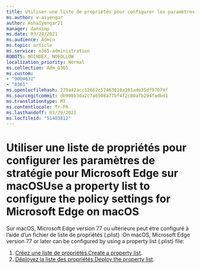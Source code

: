 ```yaml
---
title: Utiliser une liste de propriétés pour configurer les paramètres de stratégie pour Microsoft Edge sur macOS
ms.author: v-aiyengar
author: AshaIyengar21
manager: dansimp
ms.date: 03/24/2021
ms.audience: Admin
ms.topic: article
ms.service: o365-administration
ROBOTS: NOINDEX, NOFOLLOW
localization_priority: Normal
ms.collection: Adm_O365
ms.custom:
- "9004632"
- "8361"
ms.openlocfilehash: 279a42acc12662c57463010a101ade35df97074f
ms.sourcegitcommit: db908b3da2c7a6508a77bf4f2c80afb294fadbd1
ms.translationtype: MT
ms.contentlocale: fr-FR
ms.lasthandoff: 03/29/2021
ms.locfileid: "51403812"
---
```

# <a name="use-a-property-list-to-configure-the-policy-settings-for-microsoft-edge-on-macos"></a><span data-ttu-id="0268d-102">Utiliser une liste de propriétés pour configurer les paramètres de stratégie pour Microsoft Edge sur macOS</span><span class="sxs-lookup"><span data-stu-id="0268d-102">Use a property list to configure the policy settings for Microsoft Edge on macOS</span></span>

<span data-ttu-id="0268d-103">Sur macOS, Microsoft Edge version 77 ou ultérieure peut être configuré à l’aide d’un fichier de liste de propriétés (.plist) :</span><span class="sxs-lookup"><span data-stu-id="0268d-103">On macOS, Microsoft Edge version 77 or later can be configured by using a property list (.plist) file:</span></span>

1. <span data-ttu-id="0268d-104">[Créez une liste de propriétés.](https://go.microsoft.com/fwlink/?linkid=2134726)</span><span class="sxs-lookup"><span data-stu-id="0268d-104">[Create a property list](https://go.microsoft.com/fwlink/?linkid=2134726).</span></span>
1. <span data-ttu-id="0268d-105">[Déployez la liste des propriétés.](https://go.microsoft.com/fwlink/?linkid=2134727)</span><span class="sxs-lookup"><span data-stu-id="0268d-105">[Deploy the property list](https://go.microsoft.com/fwlink/?linkid=2134727).</span></span>
